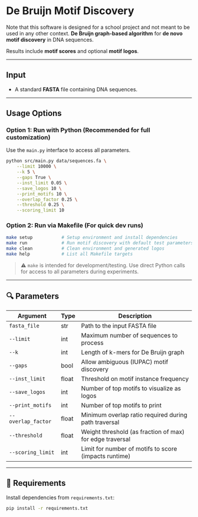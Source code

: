 # De Bruijn Motif Discovery
Note that this software is designed for a school project and not meant to be used in any other context. 
**De Bruijn graph-based algorithm** for **de novo motif discovery** in DNA sequences.

Results include **motif scores** and optional **motif logos**. 

---

## Input

- A standard **FASTA** file containing DNA sequences.

---

## Usage Options

### Option 1: Run with Python (Recommended for full customization)

Use the `main.py` interface to access all parameters.

```bash
python src/main.py data/sequences.fa \
    --limit 10000 \
    --k 5 \
    --gaps True \
    --inst_limit 0.05 \
    --save_logos 10 \
    --print_motifs 10 \
    --overlap_factor 0.25 \
    --threshold 0.25 \
    --scoring_limit 10
```

### Option 2: Run via Makefile (For quick dev runs)

```bash
make setup           # Setup environment and install dependencies
make run             # Run motif discovery with default test parameters
make clean           # Clean environment and generated logos
make help            # List all Makefile targets
```

> ⚠️ `make` is intended for development/testing. Use direct Python calls for access to all parameters during experiments.

---

## 🔍 Parameters

| Argument         | Type    | Description                                                                 |
|------------------|---------|-----------------------------------------------------------------------------|
| `fasta_file`     | str     | Path to the input FASTA file                                                |
| `--limit`        | int     | Maximum number of sequences to process                                      |
| `--k`            | int     | Length of k-mers for De Bruijn graph                                        |
| `--gaps`         | bool    | Allow ambiguous (IUPAC) motif discovery                                     |
| `--inst_limit`   | float   | Threshold on motif instance frequency                                       |
| `--save_logos`   | int     | Number of top motifs to visualize as logos                                  |
| `--print_motifs` | int     | Number of top motifs to print                                               |
| `--overlap_factor`| float  | Minimum overlap ratio required during path traversal                        |
| `--threshold`    | float   | Weight threshold (as fraction of max) for edge traversal                    |
| `--scoring_limit`| int     | Limit for number of motifs to score (impacts runtime)                       |

---

## 📜 Requirements

Install dependencies from `requirements.txt`:

```bash
pip install -r requirements.txt
```
